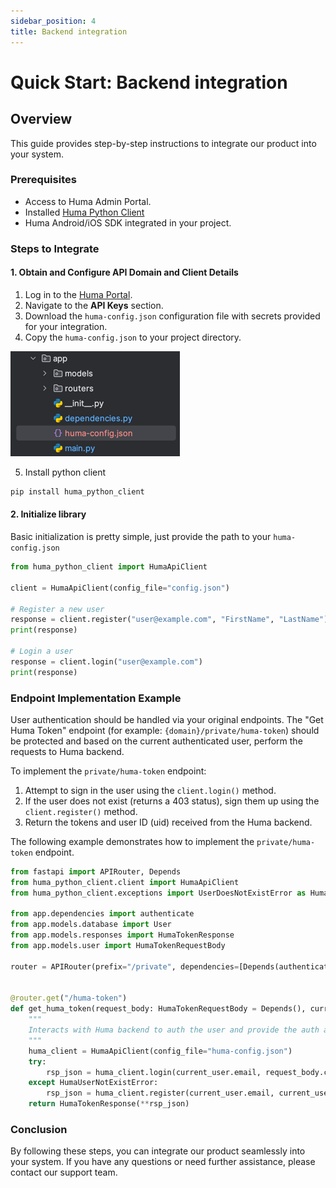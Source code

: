 ```yaml
---
sidebar_position: 4
title: Backend integration
---
```


# Quick Start: Backend integration

## Overview

This guide provides step-by-step instructions to integrate our product into your system.

### Prerequisites

- Access to Huma Admin Portal.
- Installed [Huma Python Client](https://github.com/huma-engineering/huma-python-client)
- Huma Android/iOS SDK integrated in your project.

### Steps to Integrate

#### 1. Obtain and Configure API Domain and Client Details

1. Log in to the [Huma Portal](https://your-cloud-portal-url.com).
2. Navigate to the **API Keys** section.
3. Download the `huma-config.json` configuration file with secrets provided for your integration.
4. Copy the `huma-config.json` to your project directory.

![config_file.png](config_file.png)

5. Install python client

```bash
pip install huma_python_client
```

#### 2. Initialize library

Basic initialization is pretty simple, just provide the path to your `huma-config.json`

```python
from huma_python_client import HumaApiClient

client = HumaApiClient(config_file="config.json")

# Register a new user
response = client.register("user@example.com", "FirstName", "LastName")
print(response)

# Login a user
response = client.login("user@example.com")
print(response)
```

### Endpoint Implementation Example

User authentication should be handled via your original endpoints. The "Get Huma Token" endpoint (for example: `{domain}/private/huma-token`) should be protected and based on the current authenticated user, perform the requests to Huma backend.

To implement the `private/huma-token` endpoint:

1. Attempt to sign in the user using the `client.login()` method.
2. If the user does not exist (returns a 403 status), sign them up using the `client.register()` method.
3. Return the tokens and user ID (uid) received from the Huma backend.

The following example demonstrates how to implement the `private/huma-token` endpoint.

<Tabs>
<TabItem value="python" label="FastAPI">

```py
from fastapi import APIRouter, Depends
from huma_python_client.client import HumaApiClient
from huma_python_client.exceptions import UserDoesNotExistError as HumaUserNotExistError

from app.dependencies import authenticate
from app.models.database import User
from app.models.responses import HumaTokenResponse
from app.models.user import HumaTokenRequestBody

router = APIRouter(prefix="/private", dependencies=[Depends(authenticate)], tags=['Huma'])


@router.get("/huma-token")
def get_huma_token(request_body: HumaTokenRequestBody = Depends(), current_user: User = Depends(authenticate)) -> HumaTokenResponse:
    """
    Interacts with Huma backend to auth the user and provide the auth and refresh tokens for Huma sdk.
    """
    huma_client = HumaApiClient(config_file="huma-config.json")
    try:
        rsp_json = huma_client.login(current_user.email, request_body.client_type)
    except HumaUserNotExistError:
        rsp_json = huma_client.register(current_user.email, current_user.firstName, current_user.lastName, request_body.client_type)
    return HumaTokenResponse(**rsp_json)
```

</TabItem>
</Tabs>

### Conclusion

By following these steps, you can integrate our product seamlessly into your system. If you have any questions or need further assistance, please contact our support team.

